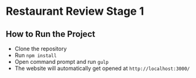 # Restaurant Review Stage 1

## How to Run the Project
- Clone the repository
- Run `npm install`
- Open command prompt and run `gulp`
- The website will automatically get opened at `http://localhost:3000/`